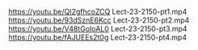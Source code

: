 https://youtu.be/QI2gfhcoZCQ Lect-23-2150-pt1.mp4
https://youtu.be/93dSznE6Kcc Lect-23-2150-pt2.mp4
https://youtu.be/V48tGoIoAL0 Lect-23-2150-pt3.mp4
https://youtu.be/fAJUEEs2t0g Lect-23-2150-pt4.mp4
